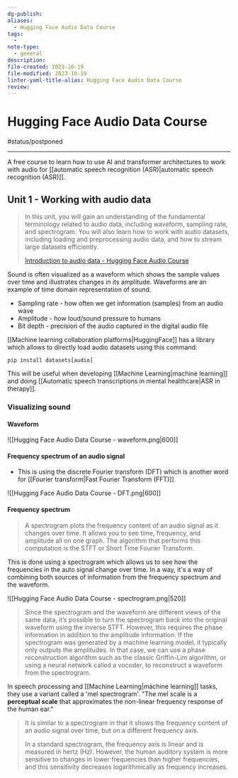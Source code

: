 ```yaml
---
dg-publish: 
aliases:
  - Hugging Face Audio Data Course
tags:
  - 
note-type:
  - general
description: 
file-created: 2023-10-19
file-modified: 2023-10-19
linter-yaml-title-alias: Hugging Face Audio Data Course
review: 
---
```


# Hugging Face Audio Data Course

#status/postponed 

---

A free course to learn how to use AI and transformer architectures to work with audio for [[automatic speech recognition (ASR)|automatic speech recognition (ASR)]].

## Unit 1 - Working with audio data

> In this unit, you will gain an understanding of the fundamental terminology related to audio data, including waveform, sampling rate, and spectrogram. You will also learn how to work with audio datasets, including loading and preprocessing audio data, and how to stream large datasets efficiently.
>
> [Introduction to audio data - Hugging Face Audio Course](https://huggingface.co/learn/audio-course/chapter1/audio_data)

Sound is often visualized as a waveform which shows the sample values over time and illustrates changes in its amplitude. Waveforms are an example of time domain representation of sound.

- Sampling rate - how often we get information (samples) from an audio wave
- Amplitude - how loud/sound pressure to humans
- Bit depth - precision of the audio captured in the digital audio file

[[Machine learning collaboration platforms|HuggingFace]] has a library which allows to directly load audio datasets using this command:

```
pip install datasets[audio]
```
This will be useful when developing [[Machine Learning|machine learning]] and doing [[Automatic speech transcriptions in mental healthcare|ASR in therapy]].
### Visualizing sound

#### Waveform

![[Hugging Face Audio Data Course - waveform.png|600]]

#### Frequency spectrum of an audio signal

- This is using the discrete Fourier transform (DFT) which is another word for [[Fourier transform|Fast Fourier Transform (FFT)]]

![[Hugging Face Audio Data Course - DFT.png|600]]

#### Frequency spectrum

> A spectrogram plots the frequency content of an audio signal as it changes over time. It allows you to see time, frequency, and amplitude all on one graph. The algorithm that performs this computation is the STFT or Short Time Fourier Transform.

This is done using a spectrogram which allows us to see how the frequencies in the auto signal change over time. In a way, it's a way of combining both sources of information from the frequency spectrum and the waveform.

![[Hugging Face Audio Data Course - spectrogram.png|520]]

> Since the spectrogram and the waveform are different views of the same data, it’s possible to turn the spectrogram back into the original waveform using the inverse STFT. However, this requires the phase information in addition to the amplitude information. If the spectrogram was generated by a machine learning model, it typically only outputs the amplitudes. In that case, we can use a phase reconstruction algorithm such as the classic Griffin-Lim algorithm, or using a neural network called a vocoder, to reconstruct a waveform from the spectrogram.

In speech processing and [[Machine Learning|machine learning]] tasks, they use a variant called a 'mel spectrogram'. "The mel scale is a **perceptual scale** that approximates the non-linear frequency response of the human ear."

> It is similar to a spectrogram in that it shows the frequency content of an audio signal over time, but on a different frequency axis.
>
> In a standard spectrogram, the frequency axis is linear and is measured in hertz (Hz). However, the human auditory system is more sensitive to changes in lower frequencies than higher frequencies, and this sensitivity decreases logarithmically as frequency increases.
